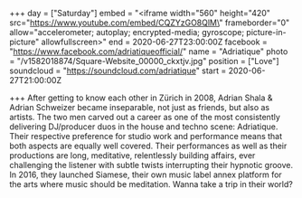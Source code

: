 +++
day = ["Saturday"]
embed = "<iframe width=\"560\" height=\"420\" src=\"https://www.youtube.com/embed/CQZYzGO8QlM\" frameborder=\"0\" allow=\"accelerometer; autoplay; encrypted-media; gyroscope; picture-in-picture\" allowfullscreen></iframe>"
end = 2020-06-27T23:00:00Z
facebook = "https://www.facebook.com/adriatiqueofficial/"
name = "Adriatique"
photo = "/v1582018874/Square-Website_00000_ckxtjv.jpg"
position = ["Love"]
soundcloud = "https://soundcloud.com/adriatique"
start = 2020-06-27T21:00:00Z

+++
After getting to know each other in Zürich in 2008, Adrian Shala & Adrian Schweizer became inseparable, not just as friends, but also as artists. The two men carved out a career as one of the most consistently delivering DJ/producer duos in the house and techno scene: Adriatique. Their respective preference for studio work and performance means that both aspects are equally well covered. Their performances as well as their productions are long, meditative, relentlessly building affairs, ever challenging the listener with subtle twists interrupting their hypnotic groove. In 2016, they launched Siamese, their own music label annex platform for the arts where music should be meditation. Wanna take a trip in their world?